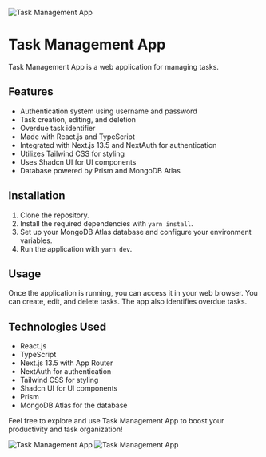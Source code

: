 ![Task Management App](https://construex-saxoboy.vercel.app/img/image1.png)

# Task Management App

Task Management App is a web application for managing tasks.

## Features

- Authentication system using username and password
- Task creation, editing, and deletion
- Overdue task identifier
- Made with React.js and TypeScript
- Integrated with Next.js 13.5 and NextAuth for authentication
- Utilizes Tailwind CSS for styling
- Uses Shadcn UI for UI components
- Database powered by Prism and MongoDB Atlas

## Installation

1. Clone the repository.
2. Install the required dependencies with `yarn install`.
3. Set up your MongoDB Atlas database and configure your environment variables.
4. Run the application with `yarn dev`.

## Usage

Once the application is running, you can access it in your web browser. You can create, edit, and delete tasks. The app also identifies overdue tasks.

## Technologies Used

- React.js
- TypeScript
- Next.js 13.5 with App Router
- NextAuth for authentication
- Tailwind CSS for styling
- Shadcn UI for UI components
- Prism
- MongoDB Atlas for the database

Feel free to explore and use Task Management App to boost your productivity and task organization!

![Task Management App](https://construex-saxoboy.vercel.app/img/image2.png)
![Task Management App](https://construex-saxoboy.vercel.app/img/image3.png)

